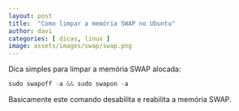 ```yaml
---
layout: post
title:  "Como limpar a memória SWAP no Ubuntu"
author: davi
categories: [ dicas, linux ]
image: assets/images/swap/swap.png
---
```


Dica simples para limpar a memória SWAP alocada:

```c
sudo swapoff -a && sudo swapon -a
```

Basicamente este comando desabilita e reabilita a memória SWAP.